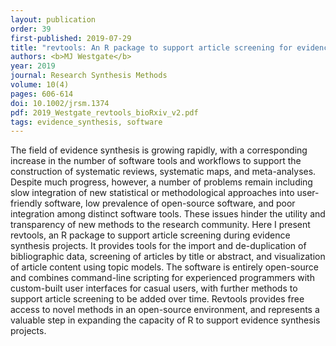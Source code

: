 ```yaml
---
layout: publication
order: 39
first-published: 2019-07-29
title: "revtools: An R package to support article screening for evidence synthesis."
authors: <b>MJ Westgate</b>
year: 2019
journal: Research Synthesis Methods
volume: 10(4)
pages: 606-614
doi: 10.1002/jrsm.1374
pdf: 2019_Westgate_revtools_bioRxiv_v2.pdf
tags: evidence_synthesis, software
---
```

The field of evidence synthesis is growing rapidly, with a corresponding increase in the number of software tools and workflows to support the construction of systematic reviews, systematic maps, and meta-analyses. Despite much progress, however, a number of problems remain including slow integration of new statistical or methodological approaches into user-friendly software, low prevalence of open-source software, and poor integration among distinct software tools. These issues hinder the utility and transparency of new methods to the research community. Here I present revtools, an R package to support article screening during evidence synthesis projects. It provides tools for the import and de-duplication of bibliographic data, screening of articles by title or abstract, and visualization of article content using topic models. The software is entirely open-source and combines command-line scripting for experienced programmers with custom-built user interfaces for casual users, with further methods to support article screening to be added over time. Revtools provides free access to novel methods in an open-source environment, and represents a valuable step in expanding the capacity of R to support evidence synthesis projects.